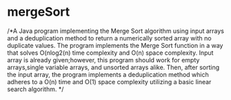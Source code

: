 # mergeSort
/*A Java program implementing the Merge Sort algorithm using input arrays and a deduplication method to return a numerically sorted array with no duplicate values.
The program implements the Merge Sort function in a way that solves O(nlog2(n) time complexity and O(n) space complexity. Input array is already given;however, this program should work for empty arrays,single variable arrays, and unsorted arrays alike. Then, after sorting the input array, the program implements a deduplication method which adheres to a O(n) time and O(1) space complexity utilizing a basic linear search algorithm. */
